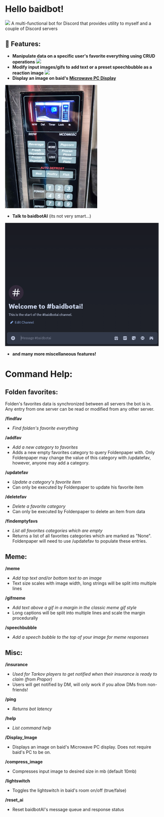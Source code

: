 # Hello baidbot!
<img src="https://github.com/Git-baid/Microwave-PC-LCD/blob/main/baidbot800x.png" width="320">
A multi-functional bot for Discord that provides utility to myself and a couple of Discord servers

## 🤖 Features:
- **Manipulate data on a specific user's favorite everything using CRUD operations**
![](https://raw.githubusercontent.com/CVScholtisek/baidbotDiscord/master/findfavDemonstration.gif)
- **Modify input images/gifs to add text or a preset speechbubble as a reaction image**
![](https://raw.githubusercontent.com/CVScholtisek/baidbotDiscord/master/memeDemonstration.gif)
- **Display an image on baid's [Microwave PC Display](https://github.com/Git-baid/Microwave-PC-LCD/tree/main)**
<img src="https://github.com/Git-baid/Microwave-PC-LCD/blob/main/20250717_143217.jpg" width="300">

- **Talk to baidbotAI** (its not very smart...)
<img src="https://github.com/Git-baid/baidbotDiscord/blob/master/baidbotaidemo.gif" width="500">

- **and many more miscellaneous features!**


# Command Help:
## **Folden favorites:**
Folden's favorites data is synchronized between all servers the bot is in. Any entry from one server can be read or modified from any other server.

**/findfav**

- *Find folden's favorite everything*

**/addfav**

- *Add a new category to favorites*
- Adds a new empty favorites category to query Foldenpaper with. Only Foldenpaper may change the value of this category with /updatefav, however, anyone may add a category.

**/updatefav**

- *Update a category's favorite item*
- Can only be executed by Foldenpaper to update his favorite item

**/deletefav** 

- *Delete a favorite category*
- Can only be executed by Foldenpaper to delete an item from data

**/findemptyfavs**

- *List all favorites categories which are empty*
- Returns a list of all favorites categories which are marked as "None". Foldenpaper will need to use /updatefav to populate these entries.

## **Meme:**

**/meme** 

- *Add top text and/or bottom text to an image*
- Text size scales with image width, long strings will be split into multiple lines

**/gifmeme** 

- *Add text above a gif in a margin in the classic meme gif style*
- Long captions will be split into multiple lines and scale the margin procedurally

**/speechbubble** 

- *Add a speech bubble to the top of your image for meme responses*

## **Misc:**

**/insurance** 

- *Used for Tarkov players to get notified when their insurance is ready to claim (from Prapor)*
- Users will get notified by DM, will only work if you allow DMs from non-friends!

**/ping** 

- *Returns bot latency*

**/help** 

- *List command help*

**/Display_Image**

- Displays an image on baid's Microwave PC display. Does not require baid's PC to be on.

**/compress_image**

- Compresses input image to desired size in mb (default 10mb)

**/lightswitch**

- Toggles the lightswitch in baid's room on/off (true/false)

**/reset_ai**

- Reset baidbotAI's message queue and response status


